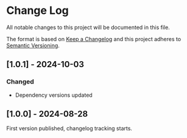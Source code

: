 # Change Log

All notable changes to this project will be documented in this file.

The format is based on [Keep a Changelog](https://keepachangelog.com/)
and this project adheres to [Semantic Versioning](https://semver.org/).

## [1.0.1] - 2024-10-03

### Changed

- Dependency versions updated

## [1.0.0] - 2024-08-28

First version published, changelog tracking starts.
